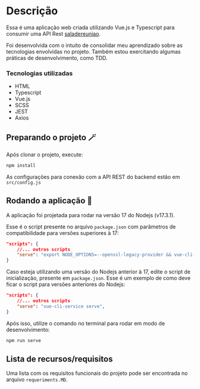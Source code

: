 # Descrição

Essa é uma aplicação web criada utilizando Vue.js e Typescript para consumir uma API Rest [saladereuniao](https://github.com/flwedu/dio-saladereuniao).

Foi desenvolvida com o intuito de consolidar meu aprendizado sobre as tecnologias envolvidas no projeto. Também estou exercitando algumas práticas de desenvolvimento, como TDD.

### Tecnologias utilizadas

- HTML
- Typescript
- Vue.js
- SCSS
- JEST
- Axios

## Preparando o projeto 🪄

Após clonar o projeto, execute:

```bash
npm install
```

As configurações para conexão com a API REST do backend estão em `src/config.js`

## Rodando a aplicação 🚀

A aplicação foi projetada para rodar na versão 17 do Nodejs (v17.3.1).

Esse é o script presente no arquivo `package.json` com parâmetros de compatibilidade para versões superiores à 17:

```json
"scripts": {
    //... outros scripts
    "serve": "export NODE_OPTIONS=--openssl-legacy-provider && vue-cli-service serve",
}
```

Caso esteja utilizando uma versão do Nodejs anterior à 17, edite o script de inicialização, presente em `package.json`. Esse é um exemplo de como deve ficar o script para versões anteriores do Nodejs:

```json
"scripts": {
    //... outros scripts
    "serve": "vue-cli-service serve",
}
```

Após isso, utilize o comando no terminal para rodar em modo de desenvolvimento:

```bash
npm run serve
```

## Lista de recursos/requisitos

Uma lista com os requisitos funcionais do projeto pode ser encontrada no arquivo `requeriments.MD`.
